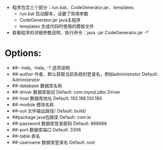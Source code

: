 + 程序包含三个部分：run.bat、CodeGenerator.jar、templates
    + run.bat     启动脚本，设置了常用参数
    + CodeGenerator.jar   java主程序
    + templates   生成代码时使用的模板文件
+ 查看程序的详细参数说明，执行命令：java -jar CodeGenerator.jar -?
# Options:
* ##--help, -help, -?
    选项说明
* ##-author
      作者，默认获取当前系统的登录名，例如administrator
      Default: Administrator
* ##-database
      数据库名称
* ##-driver
      数据库驱动
      Default: com.mysql.jdbc.Driver
* ##-host
      数据库地址
      Default: 192.168.100.180
* ##-module
      模块名称
* ##-out
      文件输出路径/
      Default: build/
* ##package
      java包路径
      Default: com.le
* ##-password
      数据库登录密码
      Default: 666666
* ##-port
      数据库端口
      Default: 3306
* ##-table
      表名
* ##-username
      数据库登录名
      Default: root

